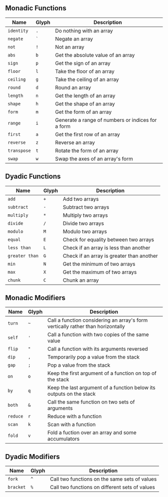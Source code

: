 ## Monadic Functions

| Name | Glyph | Description |
| ---- | ----- | ----------- |
| `identity` | `.` |  Do nothing with an array |
| `negate` | `` ` `` |  Negate an array |
| `not` | `!` |  Not an array |
| `abs` | `b` |  Get the absolute value of an array |
| `sign` | `p` |  Get the sign of an array |
| `floor` | `l` |  Take the floor of an array |
| `ceiling` | `g` |  Take the ceiling of an array |
| `round` | `d` |  Round an array |
| `length` | `n` |  Get the length of an array |
| `shape` | `h` |  Get the shape of an array |
| `form` | `m` |  Get the form of an array |
| `range` | `i` |  Generate a range of numbers or indices for a form |
| `first` | `a` |  Get the first row of an array |
| `reverse` | `z` |  Reverse an array |
| `transpose` | `t` |  Rotate the form of an array |
| `swap` | `w` |  Swap the axes of an array's form |

## Dyadic Functions

| Name | Glyph | Description |
| ---- | ----- | ----------- |
| `add` | `+` |  Add two arrays |
| `subtract` | `-` |  Subtract two arrays |
| `multiply` | `*` |  Multiply two arrays |
| `divide` | `/` |  Divide two arrays |
| `modulo` | `M` |  Modulo two arrays |
| `equal` | `E` |  Check for equality between two arrays |
| `less than` | `L` |  Check if an array is less than another |
| `greater than` | `G` |  Check if an array is greater than another |
| `min` | `N` |  Get the minimum of two arrays |
| `max` | `X` |  Get the maximum of two arrays |
| `chunk` | `C` |  Chunk an array |

## Monadic Modifiers

| Name | Glyph | Description |
| ---- | ----- | ----------- |
| `turn` | `~` |  Call a function considering an array's form vertically rather than horizontally |
| `self` | `'` |  Call a function with two copies of the same value |
| `flip` | `"` |  Call a function with its arguments reversed |
| `dip` | `,` |  Temporarily pop a value from the stack |
| `gap` | `;` |  Pop a value from the stack |
| `on` | `o` |  Keep the first argument of a function on top of the stack |
| `by` | `q` |  Keep the last argument of a function below its outputs on the stack |
| `both` | `&` |  Call the same function on two sets of arguments |
| `reduce` | `r` |  Reduce with a function |
| `scan` | `k` |  Scan with a function |
| `fold` | `v` |  Fold a fuction over an array and some accumulators |

## Dyadic Modifiers

| Name | Glyph | Description |
| ---- | ----- | ----------- |
| `fork` | `^` |  Call two functions on the same sets of values |
| `bracket` | `%` |  Call two functions on different sets of values |

